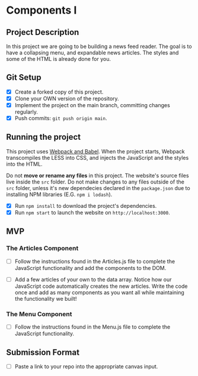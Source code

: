 # Components I

## Project Description

In this project we are going to be building a news feed reader. The goal is to have a collapsing menu, and expandable news articles. The styles and some of the HTML is already done for you.

## Git Setup

* [X] Create a forked copy of this project.
* [X] Clone your OWN version of the repository.
* [X] Implement the project on the main branch, committing changes regularly.
* [X] Push commits: `git push origin main`.

## Running the project

This project uses [Webpack and Babel](https://bloomtech-1.wistia.com/medias/bhi99dwr2x). When the project starts, Webpack transcompiles the LESS into CSS, and injects the JavaScript and the styles into the HTML.

Do not **move or rename any files** in this project. The website's source files live inside the `src` folder. Do not make changes to any files outside of the `src` folder, unless it's new dependecies declared in the `package.json` due to installing NPM libraries (E.G. `npm i lodash`).

* [X] Run `npm install` to download the project's dependencies.
* [X] Run `npm start` to launch the website on `http://localhost:3000`.

## MVP

### The Articles Component

* [ ] Follow the instructions found in the Articles.js file to complete the JavaScript functionality and add the components to the DOM.

* [ ] Add a few articles of your own to the data array. Notice how our JavaScript code automatically creates the new articles. Write the code once and add as many components as you want all while maintaining the functionality we built!

### The Menu Component

* [ ] Follow the instructions found in the Menu.js file to complete the JavaScript functionality.

## Submission Format

* [ ] Paste a link to your repo into the appropriate canvas input.
